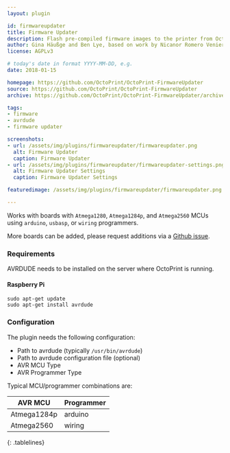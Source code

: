 ```yaml
---
layout: plugin

id: firmwareupdater
title: Firmware Updater
description: Flash pre-compiled firmware images to the printer from OctoPrint.
author: Gina Häußge and Ben Lye, based on work by Nicanor Romero Venier
license: AGPLv3

# today's date in format YYYY-MM-DD, e.g.
date: 2018-01-15

homepage: https://github.com/OctoPrint/OctoPrint-FirmwareUpdater
source: https://github.com/OctoPrint/OctoPrint-FirmwareUpdater
archive: https://github.com/OctoPrint/OctoPrint-FirmwareUpdater/archive/master.zip

tags:
- firmware
- avrdude
- firmware updater

screenshots:
- url: /assets/img/plugins/firmwareupdater/firmwareupdater.png
  alt: Firmware Updater
  caption: Firmware Updater
- url: /assets/img/plugins/firmwareupdater/firmwareupdater-settings.png
  alt: Firmware Updater Settings
  caption: Firmware Updater Settings

featuredimage: /assets/img/plugins/firmwareupdater/firmwareupdater.png

---
```

<style>
.tablelines table, .tablelines td, .tablelines th {
        border: 1px solid gray;
				 padding: 5px;
        }
</style>

Works with boards with `Atmega1280`, `Atmega1284p`, and `Atmega2560` MCUs using `arduino`, `usbasp`, or `wiring` programmers.

More boards can be added, please request additions via a [Github issue](https://github.com/OctoPrint/OctoPrint-FirmwareUpdater/issues).

### Requirements
AVRDUDE needs to be installed on the server where OctoPrint is running.

#### Raspberry Pi
```
sudo apt-get update
sudo apt-get install avrdude
```

### Configuration
The plugin needs the following configuration:

* Path to avrdude (typically `/usr/bin/avrdude`)
* Path to avrdude configuration file (optional)
* AVR MCU Type
* AVR Programmer Type

Typical MCU/programmer combinations are:

| AVR MCU | Programmer |
| --- | --- |
| Atmega1284p | arduino |
| Atmega2560 | wiring |
{: .tablelines}
